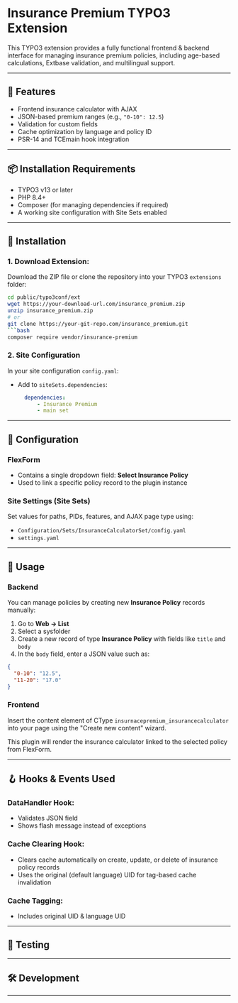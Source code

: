 # Insurance Premium TYPO3 Extension

This TYPO3 extension provides a fully functional frontend & backend interface for managing insurance premium policies, including age-based calculations, Extbase validation, and multilingual support.

---

## 🧩 Features

* Frontend insurance calculator with AJAX
* JSON-based premium ranges (e.g., `"0-10": 12.5`)
* Validation for custom fields
* Cache optimization by language and policy ID
* PSR-14 and TCEmain hook integration

---

## 📦 Installation Requirements

* TYPO3 v13 or later
* PHP 8.4+
* Composer (for managing dependencies if required)
* A working site configuration with Site Sets enabled

---

## 🚀 Installation

### 1. Download Extension:

Download the ZIP file or clone the repository into your TYPO3 `extensions` folder:

````bash
cd public/typo3conf/ext
wget https://your-download-url.com/insurance_premium.zip
unzip insurance_premium.zip
# or
git clone https://your-git-repo.com/insurance_premium.git
```bash
composer require vendor/insurance-premium
````

### 2. Site Configuration

In your site configuration `config.yaml`:

* Add to `siteSets.dependencies`:

  ```yaml
    dependencies:
        - Insurance Premium
        - main set
  ```

---

## 🔧 Configuration

### FlexForm

* Contains a single dropdown field: **Select Insurance Policy**
* Used to link a specific policy record to the plugin instance

### Site Settings (Site Sets)

Set values for paths, PIDs, features, and AJAX page type using:

* `Configuration/Sets/InsuranceCalculatorSet/config.yaml`
* `settings.yaml`

---

## 🧠 Usage

### Backend

You can manage policies by creating new **Insurance Policy** records manually:

1. Go to **Web → List**
2. Select a sysfolder
3. Create a new record of type **Insurance Policy** with fields like `title` and `body`
4. In the `body` field, enter a JSON value such as:

```json
{
  "0-10": "12.5",
  "11-20": "17.0"
}
```

### Frontend

Insert the content element of CType `insurnacepremium_insurancecalculator` into your page using the "Create new content" wizard.

This plugin will render the insurance calculator linked to the selected policy from FlexForm.

---

## 🪝 Hooks & Events Used

### DataHandler Hook:

* Validates JSON field
* Shows flash message instead of exceptions

### Cache Clearing Hook:

* Clears cache automatically on create, update, or delete of insurance policy records
* Uses the original (default language) UID for tag-based cache invalidation

### Cache Tagging:

* Includes original UID & language UID

---

## 🧪 Testing

---

## 🛠️ Development

---
